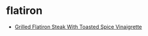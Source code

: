 # flatiron

 * [Grilled Flatiron Steak With Toasted Spice Vinaigrette](../../index/g/grilled-flatiron-steak-with-toasted-spice-vinaigrette-51239420.json)
